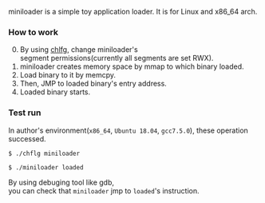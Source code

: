miniloader is a simple toy application loader.
It is for Linux and x86_64 arch.

### How to work
0. By using [chlfg](https://github.com/mox692/miniloader/blob/master/chflg.c), change miniloader's  
   segment permissions(currently all segments are set RWX). 
1. miniloader creates memory space by mmap to which binary loaded.
2. Load binary to it by memcpy.
3. Then, JMP to loaded binary's entry address.
4. Loaded binary starts.

### Test run
In author's environment(`x86_64`, `Ubuntu 18.04`, `gcc7.5.0`), these operation successed.

```
$ ./chflg miniloader

$ ./miniloader loaded
```
By using debuging tool like gdb,  
you can check that `miniloader` jmp to `loaded`'s instruction.

